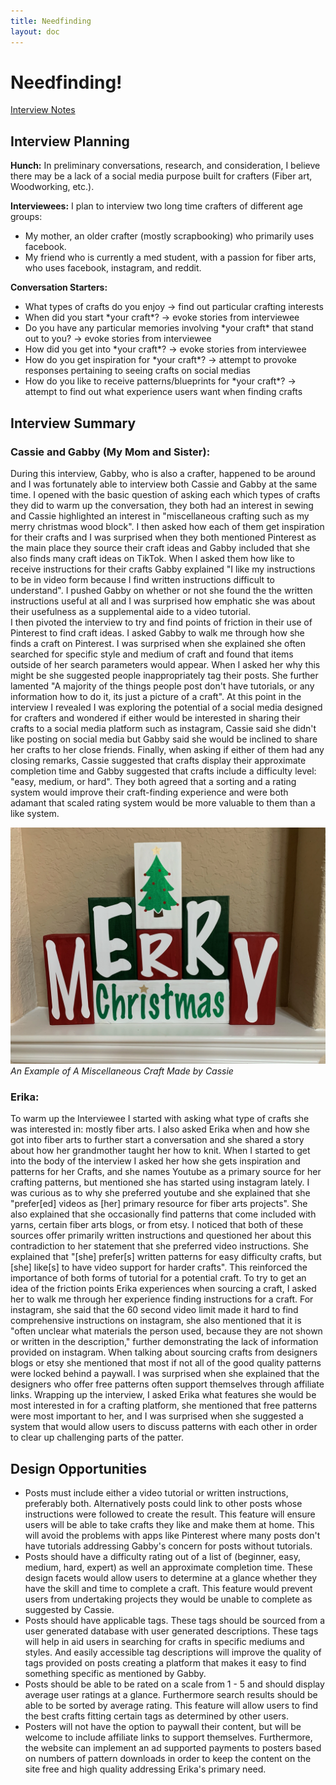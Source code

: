 ```yaml
---
title: Needfinding
layout: doc
---
```


# Needfinding!

<a href="../Public/Needfinding Interview Notes.pdf" download="Interview Notes">Interview Notes</a>

## Interview Planning

**Hunch:** In preliminary conversations, research, and consideration, I believe there may be a lack of a social media purpose built for crafters (Fiber art, Woodworking, etc.).

**Interviewees:** I plan to interview two long time crafters of different age groups: 
- My mother, an older crafter (mostly scrapbooking) who primarily uses facebook.
- My friend who is currently a med student, with a passion for fiber arts, who uses facebook, instagram, and reddit.

**Conversation Starters:**
- What types of crafts do you enjoy -> find out particular crafting interests
- When did you start \*your craft\*? -> evoke stories from interviewee
- Do you have any particular memories involving \*your craft\* that stand out to you? -> evoke stories from interviewee
- How did you get into \*your craft\*? -> evoke stories from interviewee
- How do you get inspiration for \*your craft\*? -> attempt to provoke responses pertaining to seeing crafts on social medias
- How do you like to receive patterns/blueprints for \*your craft\*? -> attempt to find out what experience users want when finding crafts

## Interview Summary
### Cassie and Gabby (My Mom and Sister):
During this interview, Gabby, who is also a crafter, happened to be around and I was fortunately able to interview both Cassie and Gabby at the same time. I opened with the basic question of asking each which types of crafts they did to warm up the conversation, they both had an interest in sewing and Cassie highlighted an interest in "miscellaneous crafting such as my merry christmas wood block". I then asked how each of them get inspiration for their crafts and I was surprised when they both mentioned Pinterest as the main place they source their craft ideas and Gabby included that she also finds many craft ideas on TikTok. When I asked them how like to receive instructions for their crafts Gabby explained "I like my instructions to be in video form because I find written instructions difficult to understand". I pushed Gabby on whether or not she found the the written instructions useful at all and I was surprised how emphatic she was about their usefulness as a supplemental aide to a video tutorial. \
I then pivoted the interview to try and find points of friction in their use of Pinterest to find craft ideas. I asked Gabby to walk me through how she finds a craft on Pinterest. I was surprised when she explained she often searched for specific style and medium of craft and found that items outside of her search parameters would appear. When I asked her why this might be she suggested people inappropriately tag their posts. She further lamented "A majority of the things people post don't have tutorials, or any information how to do it, its just a picture of a craft". At this point in the interview I revealed I was exploring the potential of a social media designed for crafters and wondered if either would be interested in sharing their crafts to a social media platform such as instagram, Cassie said she didn't like posting on social media but Gabby said she would be inclined to share her crafts to her close friends. Finally, when asking if either of them had any closing remarks, Cassie suggested that crafts display their approximate completion time and Gabby suggested that crafts include a difficulty level: "easy, medium, or hard". They both agreed that a sorting and a rating system would improve their craft-finding experience and were both adamant that scaled rating system would be more valuable to them than a like system.


![An Example of A Miscellaneous Craft Made by Cassie](../Assets/christmasBlocks.jpg)
*An Example of A Miscellaneous Craft Made by Cassie*

### Erika:
To warm up the Interviewee I started with asking what type of crafts she was interested in: mostly fiber arts. I also asked Erika when and how she got into fiber arts to further start a conversation and she shared a story about how her grandmother taught her how to knit. When I started to get into the body of the interview I asked her how she gets inspiration and patterns for her Crafts, and she names Youtube as a primary source for her crafting patterns, but mentioned she has started using instagram lately. I was curious as to why she preferred youtube and she explained that she "prefer\[ed\] videos as \[her\] primary resource for fiber arts projects". She also explained that she occasionally find patterns that come included with yarns, certain fiber arts blogs, or from etsy. I noticed that both of these sources offer primarily written instructions and questioned her about this contradiction to her statement that she preferred video instructions. She explained that "\[she\] prefer\[s\] written patterns for easy difficulty crafts, but \[she\] like\[s\] to have video support for harder crafts". This reinforced the importance of both forms of tutorial for a potential craft.
To try to get an idea of the friction points Erika experiences when sourcing a craft, I asked her to walk me through her experience finding instructions for a craft. For instagram, she said that the 60 second video limit made it hard to find comprehensive instructions on instagram, she also mentioned that it is "often unclear what materials the person used, because they are not shown or written in the description," further demonstrating the lack of information provided on instagram. When talking about sourcing crafts from designers blogs or etsy she mentioned that most if not all of the good quality patterns were locked behind a paywall. I was surprised when she explained that the designers who offer free patterns often support themselves through affiliate links. Wrapping up the interview, I asked Erika what features she would be most interested in for a crafting platform, she mentioned that free patterns were most important to her, and I was surprised when she suggested a system that would allow users to discuss patterns with each other in order to clear up challenging parts of the patter.

## Design Opportunities
- Posts must include either a video tutorial or written instructions, preferably both. Alternatively posts could link to other posts whose instructions were followed to create the result. This feature will ensure users will be able to take crafts they like and make them at home. This will avoid the problems with apps like Pinterest where many posts don't have tutorials addressing Gabby's concern for posts without tutorials.
- Posts should have a difficulty rating out of a list of (beginner, easy, medium, hard, expert) as well an approximate completion time. These design facets would allow users to determine at a glance whether they have the skill and time to complete a craft. This feature would prevent users from undertaking projects they would be unable to complete as suggested by Cassie.
- Posts should have applicable tags. These tags should be sourced from a user generated database with user generated descriptions. These tags will help in aid users in searching for crafts in specific mediums and styles. And easily accessible tag descriptions will improve the quality of tags provided on posts creating a platform that makes it easy to find something specific as mentioned by Gabby.
- Posts should be able to be rated on a scale from 1 - 5 and should display average user ratings at a glance. Furthermore search results should be able to be sorted by average rating. This feature will allow users to find the best crafts fitting certain tags as determined by other users.
- Posters will not have the option to paywall their content, but will be welcome to include affiliate links to support themselves. Furthermore, the website can implement an ad supported payments to posters based on numbers of pattern downloads in order to keep the content on the site free and high quality addressing Erika's primary need.
